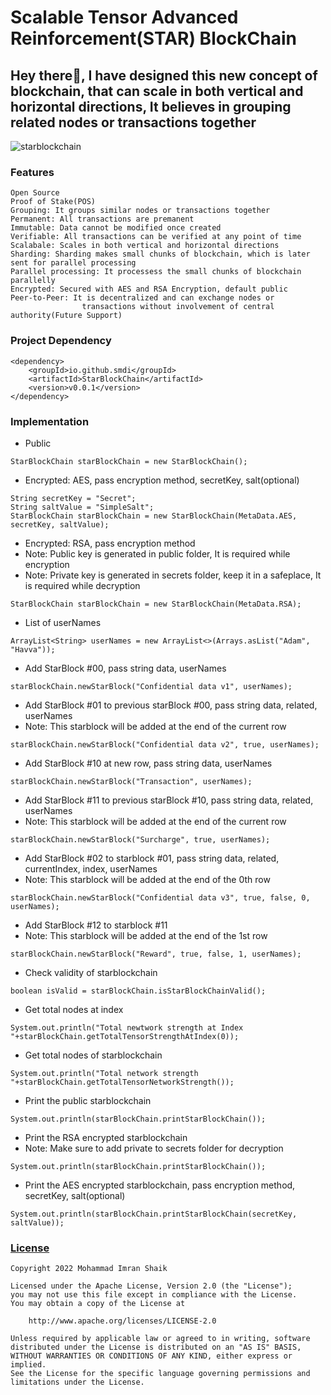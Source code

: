 # Scalable Tensor Advanced Reinforcement(STAR) BlockChain

## Hey there👋, I have designed this new concept of blockchain, that can scale in both vertical and horizontal directions, It believes in grouping related nodes or transactions together

![starblockchain](https://user-images.githubusercontent.com/30797411/187959296-a2d6b56a-da5d-4fd3-9208-064196443ddf.png)

### Features

```
Open Source
Proof of Stake(POS)
Grouping: It groups similar nodes or transactions together
Permanent: All transactions are premanent
Immutable: Data cannot be modified once created
Verifiable: All transactions can be verified at any point of time
Scalabale: Scales in both vertical and horizontal directions
Sharding: Sharding makes small chunks of blockchain, which is later sent for parallel processing
Parallel processing: It processess the small chunks of blockchain parallelly
Encrypted: Secured with AES and RSA Encryption, default public
Peer-to-Peer: It is decentralized and can exchange nodes or 
                transactions without involvement of central authority(Future Support)
```

### Project Dependency

```
<dependency>
    <groupId>io.github.smdi</groupId>
    <artifactId>StarBlockChain</artifactId>
    <version>v0.0.1</version>
</dependency>
```

### Implementation

- Public
```
StarBlockChain starBlockChain = new StarBlockChain();
```

- Encrypted: AES, pass encryption method, secretKey, salt(optional)
```
String secretKey = "Secret";
String saltValue = "SimpleSalt";
StarBlockChain starBlockChain = new StarBlockChain(MetaData.AES, secretKey, saltValue);
```

- Encrypted: RSA, pass encryption method
- Note: Public key is generated in public folder, It is required while encryption
- Note: Private key is generated in secrets folder, keep it in a safeplace, It is required while decryption
```
StarBlockChain starBlockChain = new StarBlockChain(MetaData.RSA);
```

- List of userNames
```
ArrayList<String> userNames = new ArrayList<>(Arrays.asList("Adam", "Havva"));
```

- Add StarBlock #00, pass string data, userNames
```
starBlockChain.newStarBlock("Confidential data v1", userNames);
```

- Add StarBlock #01 to previous starBlock #00, pass string data, related, userNames
- Note: This starblock will be added at the end of the current row
```
starBlockChain.newStarBlock("Confidential data v2", true, userNames);
```

- Add StarBlock #10 at new row, pass string data, userNames
```
starBlockChain.newStarBlock("Transaction", userNames);
```
- Add StarBlock #11 to previous starBlock #10, pass string data, related, userNames
- Note: This starblock will be added at the end of the current row
```
starBlockChain.newStarBlock("Surcharge", true, userNames);
```

- Add StarBlock #02 to starblock #01, pass string data, related, currentIndex, index, userNames
- Note: This starblock will be added at the end of the 0th row
```
starBlockChain.newStarBlock("Confidential data v3", true, false, 0, userNames);
```

- Add StarBlock #12 to starblock #11
- Note: This starblock will be added at the end of the 1st row
```
starBlockChain.newStarBlock("Reward", true, false, 1, userNames);
```

- Check validity of starblockchain
```
boolean isValid = starBlockChain.isStarBlockChainValid();
```

- Get total nodes at index
```
System.out.println("Total newtwork strength at Index "+starBlockChain.getTotalTensorStrengthAtIndex(0));                
```
- Get total nodes of starblockchain
```
System.out.println("Total network strength "+starBlockChain.getTotalTensorNetworkStrength());
```

- Print the public starblockchain
```
System.out.println(starBlockChain.printStarBlockChain());
```

- Print the RSA encrypted starblockchain
- Note: Make sure to add private to secrets folder for decryption
```
System.out.println(starBlockChain.printStarBlockChain());
```

- Print the AES encrypted starblockchain, pass encryption method, secretKey, salt(optional)
```
System.out.println(starBlockChain.printStarBlockChain(secretKey, saltValue));
```

### [License](http://www.apache.org/licenses/LICENSE-2.0)

```
Copyright 2022 Mohammad Imran Shaik

Licensed under the Apache License, Version 2.0 (the "License");
you may not use this file except in compliance with the License.
You may obtain a copy of the License at

    http://www.apache.org/licenses/LICENSE-2.0

Unless required by applicable law or agreed to in writing, software
distributed under the License is distributed on an "AS IS" BASIS,
WITHOUT WARRANTIES OR CONDITIONS OF ANY KIND, either express or implied.
See the License for the specific language governing permissions and
limitations under the License.
```
